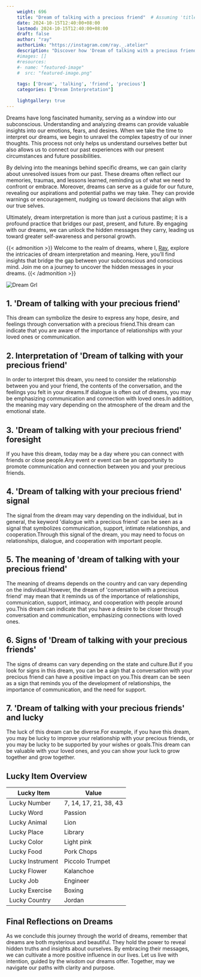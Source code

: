 ```yaml
---
    weight: 696
    title: "Dream of talking with a precious friend"  # Assuming 'title' column exists
    date: 2024-10-15T12:40:00+08:00
    lastmod: 2024-10-15T12:40:00+08:00
    draft: false
    author: "ray"
    authorLink: "https://instagram.com/ray._.atelier"
    description: "Discover how 'Dream of talking with a precious friend' can interpret your future and uncover its significant meanings in your life."
    #images: []
    #resources:
    #- name: "featured-image"
    #  src: "featured-image.png"
    
    tags: ['Dream', 'talking', 'friend', 'precious']
    categories: ["Dream Interpretation"]
    
    lightgallery: true
---
```

    
Dreams have long fascinated humanity, serving as a window into our subconscious. Understanding and analyzing dreams can provide valuable insights into our emotions, fears, and desires. When we take the time to interpret our dreams, we begin to unravel the complex tapestry of our inner thoughts. This process not only helps us understand ourselves better but also allows us to connect our past experiences with our present circumstances and future possibilities.

By delving into the meanings behind specific dreams, we can gain clarity about unresolved issues from our past. These dreams often reflect our memories, traumas, and lessons learned, reminding us of what we need to confront or embrace. Moreover, dreams can serve as a guide for our future, revealing our aspirations and potential paths we may take. They can provide warnings or encouragement, nudging us toward decisions that align with our true selves.

Ultimately, dream interpretation is more than just a curious pastime; it is a profound practice that bridges our past, present, and future. By engaging with our dreams, we can unlock the hidden messages they carry, leading us toward greater self-awareness and personal growth.

{{< admonition >}}
Welcome to the realm of dreams, where I, [Ray](https://instagram.com/ray._.atelier), explore the intricacies of dream interpretation and meaning. Here, you’ll find insights that bridge the gap between your subconscious and conscious mind. Join me on a journey to uncover the hidden messages in your dreams.
{{< /admonition >}}

![Dream Grl](https://cdn.pixabay.com/photo/2017/11/02/03/35/gothic-2910057_1280.jpg "Dream Grl")

## 1. 'Dream of talking with your precious friend'
This dream can symbolize the desire to express any hope, desire, and feelings through conversation with a precious friend.This dream can indicate that you are aware of the importance of relationships with your loved ones or communication.

## 2. Interpretation of 'Dream of talking with your precious friend'
In order to interpret this dream, you need to consider the relationship between you and your friend, the contents of the conversation, and the feelings you felt in your dreams.If dialogue is often out of dreams, you may be emphasizing communication and connection with loved ones.In addition, the meaning may vary depending on the atmosphere of the dream and the emotional state.

## 3. 'Dream of talking with your precious friend' foresight
If you have this dream, today may be a day where you can connect with friends or close people.Any event or event can be an opportunity to promote communication and connection between you and your precious friends.

## 4. 'Dream of talking with your precious friend' signal
The signal from the dream may vary depending on the individual, but in general, the keyword 'dialogue with a precious friend' can be seen as a signal that symbolizes communication, support, intimate relationships, and cooperation.Through this signal of the dream, you may need to focus on relationships, dialogue, and cooperation with important people.

## 5. The meaning of 'dream of talking with your precious friend'
The meaning of dreams depends on the country and can vary depending on the individual.However, the dream of 'conversation with a precious friend' may mean that it reminds us of the importance of relationships, communication, support, intimacy, and cooperation with people around you.This dream can indicate that you have a desire to be closer through conversation and communication, emphasizing connections with loved ones.

## 6. Signs of 'Dream of talking with your precious friends'
The signs of dreams can vary depending on the state and culture.But if you look for signs in this dream, you can be a sign that a conversation with your precious friend can have a positive impact on you.This dream can be seen as a sign that reminds you of the development of relationships, the importance of communication, and the need for support.

## 7. 'Dream of talking with your precious friends' and lucky
The luck of this dream can be diverse.For example, if you have this dream, you may be lucky to improve your relationship with your precious friends, or you may be lucky to be supported by your wishes or goals.This dream can be valuable with your loved ones, and you can show your luck to grow together and grow together.

## Lucky Item Overview
| Lucky Item          | Value              |
|---------------|--------------------|
| Lucky Number        | 7, 14, 17, 21, 38, 43  |
| Lucky Word          | Passion |
| Lucky Animal        | Lion |
| Lucky Place         | Library     |
| Lucky Color         | Light pink     |
| Lucky Food          | Pork Chops      |
| Lucky Instrument    | Piccolo Trumpet |
| Lucky Flower        | Kalanchoe    |
| Lucky Job           | Engineer       |
| Lucky Exercise      | Boxing  |
| Lucky Country       | Jordan    |


##  Final Reflections on Dreams

As we conclude this journey through the world of dreams, remember that dreams are both mysterious and beautiful. They hold the power to reveal hidden truths and insights about ourselves. By embracing their messages, we can cultivate a more positive influence in our lives. Let us live with intention, guided by the wisdom our dreams offer. Together, may we navigate our paths with clarity and purpose.
